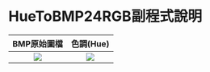 # HueToBMP24RGB副程式說明
| BMP原始圖檔                         |    色調(Hue)                       |
| :------:                           |    :-----------:                   |
|![](https://i.imgur.com/KeLJ0s5.png)|![](https://i.imgur.com/v74WQdp.png)|

